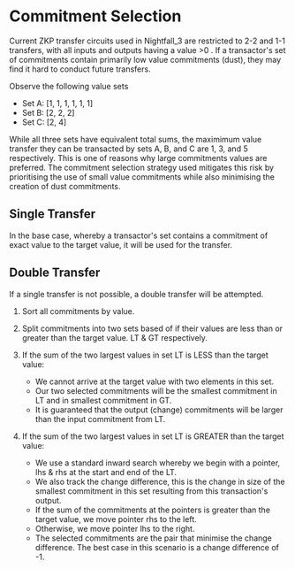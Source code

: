 # Commitment Selection

Current ZKP transfer circuits used in Nightfall_3 are restricted to 2-2 and 1-1 transfers, with all inputs and outputs having a value >0 . If a transactor's set of commitments contain primarily low value commitments (dust), they may find it hard to conduct future transfers.

Observe the following value sets 

- Set A: [1, 1, 1, 1, 1, 1]
- Set B: [2, 2, 2]
- Set C: [2, 4]

While all three sets have equivalent total sums, the maximimum value transfer they can be transacted by sets A, B, and C are 1, 3, and 5 respectively. This is one of reasons why large commitments values are preferred. The commitment selection strategy used mitigates this risk by prioritising the use of small value commitments while also minimising the creation of dust commitments.

## Single Transfer
In the base case, whereby a transactor's set contains a commitment of exact value to the target value, it will be used for the transfer.

## Double Transfer
If a single transfer is not possible, a double transfer will be attempted.

1) Sort all commitments by value.
2) Split commitments into two sets based of if their values are less than or greater than the target value. LT & GT respectively.
3) If the sum of the two largest values in set LT is LESS than the target value:
   - We cannot arrive at the target value with two elements in this set.
   - Our two selected commitments will be the smallest commitment in LT and in smallest commitment in GT.
   - It is guaranteed that the output (change) commitments will be larger than the input commitment from LT.

4) If the sum of the two largest values in set LT is GREATER than the target value:
   - We use a standard inward search whereby we begin with a pointer, lhs & rhs at the start and end of the LT.
   - We also track the change difference, this is the change in size of the smallest commitment in this set resulting from this transaction's output.
   - If the sum of the commitments at the pointers is greater than the target value, we move pointer rhs to the left.
   - Otherwise, we move pointer lhs to the right.
   - The selected commitments are the pair that minimise the change difference. The best case in this scenario is a change difference of -1.